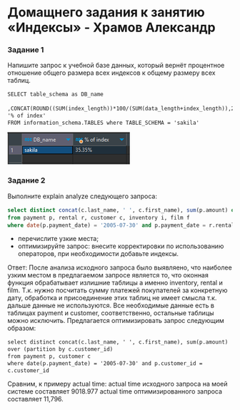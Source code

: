 # Домащнего задания к занятию  «Индексы» - Храмов Александр



### Задание 1

Напишите запрос к учебной базе данных, который вернёт процентное отношение общего размера всех индексов к общему размеру всех таблиц.
```
SELECT table_schema as DB_name
	,CONCAT(ROUND((SUM(index_length))*100/(SUM(data_length+index_length)),2),'%') '% of index'
FROM information_schema.TABLES where TABLE_SCHEMA = 'sakila'
```
![screen](https://github.com/zilaev/12-5/blob/main/percent.png)

### Задание 2

Выполните explain analyze следующего запроса:
```sql
select distinct concat(c.last_name, ' ', c.first_name), sum(p.amount) over (partition by c.customer_id, f.title)
from payment p, rental r, customer c, inventory i, film f
where date(p.payment_date) = '2005-07-30' and p.payment_date = r.rental_date and r.customer_id = c.customer_id and i.inventory_id = r.inventory_id
```
- перечислите узкие места;
- оптимизируйте запрос: внесите корректировки по использованию операторов, при необходимости добавьте индексы.

Ответ:
После анализа исходного запроса было выявляено, что наиболее узким местом в предлагаемом запросе является то, 
что оконная функция обрабатывает излишние таблицы а именно inventory, rental и film. Т.к. нужно посчитать сумму платежей покупателей 
за конкретную дату, обработка и присоединение этих таблиц не имеет смысла т.к. дальше данные не используются.
Все необходимые данные есть в таблицах payment и customer, соответственно, остальные таблицы можно исключить.
Предлагается оптимизировать запрос следующим образом:
```explain analyze
select distinct concat(c.last_name, ' ', c.first_name), sum(p.amount) over (partition by c.customer_id)
from payment p, customer c
where date(p.payment_date) = '2005-07-30' and p.customer_id = c.customer_id 
```
Сравним, к примеру actual time:
actual time исходного запроса на моей системе составляет 9018.977
actual time оптимизированного запроса составляет 11,796.
